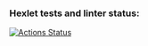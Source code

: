 ### Hexlet tests and linter status:
[![Actions Status](https://github.com/makewebspace/frontend-project-lvl3/workflows/hexlet-check/badge.svg)](https://github.com/makewebspace/frontend-project-lvl3/actions)